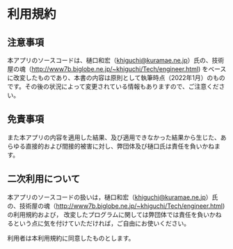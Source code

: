 # 利用規約
## 注意事項
本アプリのソースコードは、樋口和宏（khiguchi@kuramae.ne.jp）氏の、技術屋の魂（http://www7b.biglobe.ne.jp/~khiguchi/Tech/engineer.html) をベースに改変したものであり、本書の内容は原則として執筆時点（2022年1月）のものです。その後の状況によって変更されている情報もありますので、ご注意ください。 
## 免責事項
また本アプリの内容を適用した結果、及び適用できなかった結果から生じた、あらゆる直接的および間接的被害に対し、弊団体及び樋口氏は責任を負いかねます。
## 二次利用について
本アプリのソースコードの扱いは，樋口和宏（khiguchi@kuramae.ne.jp）氏の、技術屋の魂（http://www7b.biglobe.ne.jp/~khiguchi/Tech/engineer.html) の利用規約および，
改変したプログラムに関しては弊団体では責任を負いかねるという点に気を付けていただければ，ご自由にお使いください。

利用者は本利用規約に同意したものとします。
